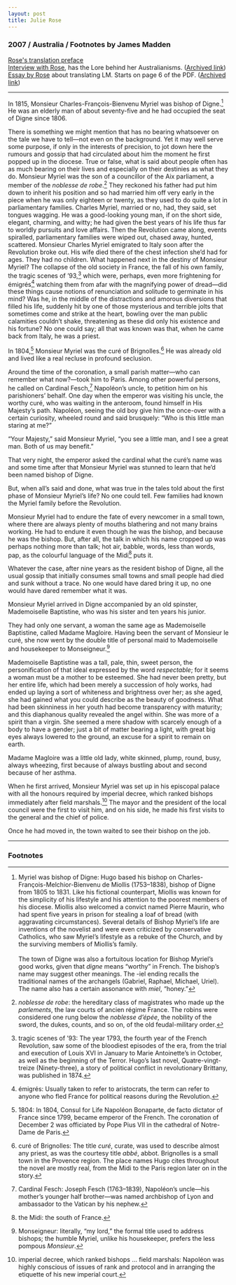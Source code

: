 ```yaml
---
layout: post
title: Julie Rose
---
```

### 2007 / Australia / Footnotes by James Madden

[Rose's translation preface](/preface/rose)<br/>
[Interview with Rose](https://atthefestival.wordpress.com/2014/05/24/literary-translations-out-of-the-enclave-and-into-the-world/), has the Lore behind her Australianisms. ([Archived link](https://archive.is/FpdA7))<br/>
[Essay by Rose](https://pen.org.au/wp-content/uploads/2023/08/PEN_June_2009_web.pdf) about translating LM. Starts on page 6 of the PDF. ([Archived link](https://archive.is/xMjQx))

---

In 1815, Monsieur Charles-François-Bienvenu Myriel was bishop of Digne.[^1] He was an elderly man of about seventy-five and he had occupied the seat of Digne since 1806.

There is something we might mention that has no bearing whatsoever on the tale we have to tell—not even on the background. Yet it may well serve some purpose, if only in the interests of precision, to jot down here the rumours and gossip that had circulated about him the moment he first popped up in the diocese. True or false, what is said about people often has as much bearing on their lives and especially on their destinies as what they do. Monsieur Myriel was the son of a councillor of the Aix parliament, a member of the _noblesse de robe_.[^2] They reckoned his father had put him down to inherit his position and so had married him off very early in the piece when he was only eighteen or twenty, as they used to do quite a lot in parliamentary families. Charles Myriel, married or no, had, they said, set tongues wagging. He was a good-looking young man, if on the short side, elegant, charming, and witty; he had given the best years of his life thus far to worldly pursuits and love affairs. Then the Revolution came along, events spiralled, parliamentary families were wiped out, chased away, hunted, scattered. Monsieur Charles Myriel emigrated to Italy soon after the Revolution broke out. His wife died there of the chest infection she’d had for ages. They had no children. What happened next in the destiny of Monsieur Myriel? The collapse of the old society in France, the fall of his own family, the tragic scenes of ’93,[^3] which were, perhaps, even more frightening for émigrés[^4] watching them from afar with the magnifying power of dread—did these things cause notions of renunciation and solitude to germinate in his mind? Was he, in the middle of the distractions and amorous diversions that filled his life, suddenly hit by one of those mysterious and terrible jolts that sometimes come and strike at the heart, bowling over the man public calamities couldn’t shake, threatening as these did only his existence and his fortune? No one could say; all that was known was that, when he came back from Italy, he was a priest.

In 1804,[^5] Monsieur Myriel was the curé of Brignolles.[^6] He was already old and lived like a real recluse in profound seclusion.

Around the time of the coronation, a small parish matter—who can remember what now?—took him to Paris. Among other powerful persons, he called on Cardinal Fesch,[^7] Napoléon’s uncle, to petition him on his parishioners’ behalf. One day when the emperor was visiting his uncle, the worthy curé, who was waiting in the anteroom, found himself in His Majesty’s path. Napoléon, seeing the old boy give him the once-over with a certain curiosity, wheeled round and said brusquely: “Who is this little man staring at me?”

“Your Majesty,” said Monsieur Myriel, “you see a little man, and I see a great man. Both of us may benefit.”

That very night, the emperor asked the cardinal what the curé’s name was and some time after that Monsieur Myriel was stunned to learn that he’d been named bishop of Digne.

But, when all’s said and done, what was true in the tales told about the first phase of Monsieur Myriel’s life? No one could tell. Few families had known the Myriel family before the Revolution.

Monsieur Myriel had to endure the fate of every newcomer in a small town, where there are always plenty of mouths blathering and not many brains working. He had to endure it even though he was the bishop, and because he was the bishop. But, after all, the talk in which his name cropped up was perhaps nothing more than talk; hot air, babble, words, less than words, pap, as the colourful language of the Midi[^8] puts it.

Whatever the case, after nine years as the resident bishop of Digne, all the usual gossip that initially consumes small towns and small people had died and sunk without a trace. No one would have dared bring it up, no one would have dared remember what it was.

Monsieur Myriel arrived in Digne accompanied by an old spinster, Mademoiselle Baptistine, who was his sister and ten years his junior.

They had only one servant, a woman the same age as Mademoiselle Baptistine, called Madame Magloire. Having been the servant of Monsieur le curé, she now went by the double title of personal maid to Mademoiselle and housekeeper to Monseigneur.[^9]

Mademoiselle Baptistine was a tall, pale, thin, sweet person, the personification of that ideal expressed by the word _respectable_; for it seems a woman must be a mother to be esteemed. She had never been pretty, but her entire life, which had been merely a succession of holy works, had ended up laying a sort of whiteness and brightness over her; as she aged, she had gained what you could describe as the beauty of goodness. What had been skinniness in her youth had become transparency with maturity; and this diaphanous quality revealed the angel within. She was more of a spirit than a virgin. She seemed a mere shadow with scarcely enough of a body to have a gender; just a bit of matter bearing a light, with great big eyes always lowered to the ground, an excuse for a spirit to remain on earth.

Madame Magloire was a little old lady, white skinned, plump, round, busy, always wheezing, first because of always bustling about and second because of her asthma.

When he first arrived, Monsieur Myriel was set up in his episcopal palace with all the honours required by imperial decree, which ranked bishops immediately after field marshals.[^10] The mayor and the president of the local council were the first to visit him, and on his side, he made his first visits to the general and the chief of police.

Once he had moved in, the town waited to see their bishop on the job.

---
### Footnotes
[^1]: Myriel was bishop of Digne: Hugo based his bishop on Charles-François-Melchior-Bienvenu de Miollis (1753–1838), bishop of Digne from 1805 to 1831. Like his fictional counterpart, Miollis was known for the simplicity of his lifestyle and his attention to the poorest members of his diocese. Miollis also welcomed a convict named Pierre Maurin, who had spent five years in prison for stealing a loaf of bread (with aggravating circumstances). Several details of Bishop Myriel’s life are inventions of the novelist and were even criticized by conservative Catholics, who saw Myriel’s lifestyle as a rebuke of the Church, and by the surviving members of Miollis’s family. <br/><br/> The town of Digne was also a fortuitous location for Bishop Myriel’s good works, given that _digne_ means “worthy” in French. The bishop’s name may suggest other meanings. The -iel ending recalls the traditional names of the archangels (Gabriel, Raphael, Michael, Uriel). The name also has a certain assonance with _miel_, “honey.”

[^2]: _noblesse de robe_: the hereditary class of magistrates who made up the _parlements_, the law courts of ancien régime France. The robins were considered one rung below the _noblesse d’épée_, the nobility of the sword, the dukes, counts, and so on, of the old feudal-military order.

[^3]: tragic scenes of ’93: The year 1793, the fourth year of the French Revolution, saw some of the bloodiest episodes of the era, from the trial and execution of Louis XVI in January to Marie Antoinette’s in October, as well as the beginning of the Terror. Hugo’s last novel, Quatre-vingt-treize (Ninety-three), a story of political conflict in revolutionary Brittany, was published in 1874.

[^4]: émigrés: Usually taken to refer to aristocrats, the term can refer to anyone who fled France for political reasons during the Revolution.

[^5]: 1804: In 1804, Consul for Life Napoléon Bonaparte, de facto dictator of France since 1799, became emperor of the French. The coronation of December 2 was officiated by Pope Pius VII in the cathedral of Notre-Dame de Paris.

[^6]: curé of Brignolles: The title _curé_, curate, was used to describe almost any priest, as was the courtesy title _abbé_, abbot. Brignolles is a small town in the Provence region. The place names Hugo cites throughout the novel are mostly real, from the Midi to the Paris region later on in the story.

[^7]: Cardinal Fesch: Joseph Fesch (1763–1839), Napoléon’s uncle—his mother’s younger half brother—was named archbishop of Lyon and ambassador to the Vatican by his nephew.

[^8]: the Midi: the south of France.

[^9]: Monseigneur: literally, “my lord,” the formal title used to address bishops; the humble Myriel, unlike his housekeeper, prefers the less pompous _Monsieur_.

[^10]: imperial decree, which ranked bishops … field marshals: Napoléon was highly conscious of issues of rank and protocol and in arranging the etiquette of his new imperial court.
